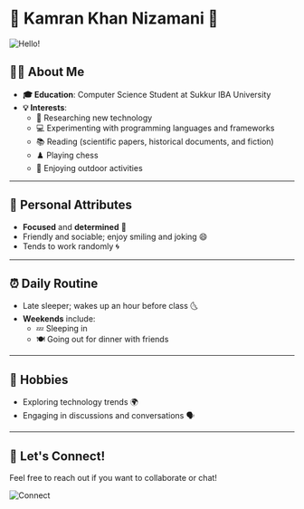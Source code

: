 # 🌟 Kamran Khan Nizamani 🌟

![Hello!](https://user-images.githubusercontent.com/74038190/212284136-03988914-d899-44b4-b1d9-4eeccf656e44.gif)

## 👨‍🎓 About Me
- **🎓 Education**: Computer Science Student at Sukkur IBA University
- **💡 Interests**:
  - 🚀 Researching new technology
  - 💻 Experimenting with programming languages and frameworks
  - 📚 Reading (scientific papers, historical documents, and fiction)
  - ♟️ Playing chess
  - 🌳 Enjoying outdoor activities

---

## 🌈 Personal Attributes
- **Focused** and **determined** 💪
- Friendly and sociable; enjoy smiling and joking 😄
- Tends to work randomly 🌀

---

## ⏰ Daily Routine


- Late sleeper; wakes up an hour before class 🌜
- **Weekends** include:
  - 💤 Sleeping in
  - 🍽️ Going out for dinner with friends

---



## 🎉 Hobbies


- Exploring technology trends 🌍
- Engaging in discussions and conversations 🗣️

---

## 🤝 Let's Connect!
Feel free to reach out if you want to collaborate or chat! 

![Connect](https://media.giphy.com/media/3o7btL3HjYRaBLM9MQ/giphy.gif)
